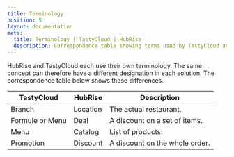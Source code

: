 ```yaml
---
title: Terminology
position: 5
layout: documentation
meta:
  title: Terminology | TastyCloud | HubRise
  description: Correspondence table showing terms used by TastyCloud and those used on HubRise for the same concept. Connect apps and synchronise your data.
---
```


HubRise and TastyCloud each use their own terminology. The same concept can therefore have a different designation in each solution. The correspondence table below shows these differences.

| TastyCloud      | HubRise  | Description                    |
| --------------- | -------- | ------------------------------ |
| Branch          | Location | The actual restaurant.         |
| Formule or Menu | Deal     | A discount on a set of items.  |
| Menu            | Catalog  | List of products.              |
| Promotion       | Discount | A discount on the whole order. |
